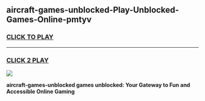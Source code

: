 
## aircraft-games-unblocked-Play-Unblocked-Games-Online-pmtyv
<h3>
<a href="https://premium76.site?title=aircraft-games-unblocked&ref=25A">CLICK TO PLAY</a></h3>
<hr>

<h3>
<a href="https://premium76.site?title=aircraft-games-unblocked&ref=25A">CLICK 2 PLAY</a>
  
</h3>

<a href="https://premium76.site?title=aircraft-games-unblocked&ref=25A"><img src="https://clearcache.store/games.png"></a>


**aircraft-games-unblocked games unblocked: Your Gateway to Fun and Accessible Online Gaming**
